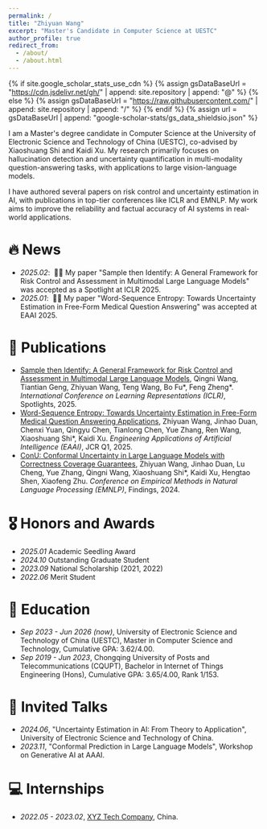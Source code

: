 ```yaml
---
permalink: /
title: "Zhiyuan Wang"
excerpt: "Master's Candidate in Computer Science at UESTC"
author_profile: true
redirect_from: 
  - /about/
  - /about.html
---
```


{% if site.google_scholar_stats_use_cdn %}
{% assign gsDataBaseUrl = "https://cdn.jsdelivr.net/gh/" | append: site.repository | append: "@" %}
{% else %}
{% assign gsDataBaseUrl = "https://raw.githubusercontent.com/" | append: site.repository | append: "/" %}
{% endif %}
{% assign url = gsDataBaseUrl | append: "google-scholar-stats/gs_data_shieldsio.json" %}

<span class='anchor' id='about-me'></span>

I am a Master's degree candidate in Computer Science at the University of Electronic Science and Technology of China (UESTC), co-advised by Xiaoshuang Shi and Kaidi Xu. My research primarily focuses on hallucination detection and uncertainty quantification in multi-modality question-answering tasks, with applications to large vision-language models.

I have authored several papers on risk control and uncertainty estimation in AI, with publications in top-tier conferences like ICLR and EMNLP. My work aims to improve the reliability and factual accuracy of AI systems in real-world applications.

# 🔥 News
- *2025.02*: &nbsp;🎉🎉 My paper "Sample then Identify: A General Framework for Risk Control and Assessment in Multimodal Large Language Models" was accepted as a Spotlight at ICLR 2025.
- *2025.01*: &nbsp;🎉🎉 My paper "Word-Sequence Entropy: Towards Uncertainty Estimation in Free-Form Medical Question Answering" was accepted at EAAI 2025.

# 📝 Publications

- [Sample then Identify: A General Framework for Risk Control and Assessment in Multimodal Large Language Models](https://openreview.net/forum?id=9WYMDgxDac&referrer=%5BAuthor%20Console%5D(%2Fgroup%3Fid%3DICLR.cc%2F2025%2FConference%2FAuthors%23your-submissions)), Qingni Wang, Tiantian Geng, Zhiyuan Wang, Teng Wang, Bo Fu*, Feng Zheng*. *International Conference on Learning Representations (ICLR)*, Spotlights, 2025.
- [Word-Sequence Entropy: Towards Uncertainty Estimation in Free-Form Medical Question Answering Applications](https://www.sciencedirect.com/science/article/abs/pii/S0952197624017111), Zhiyuan Wang, Jinhao Duan, Chenxi Yuan, Qingyu Chen, Tianlong Chen, Yue Zhang, Ren Wang, Xiaoshuang Shi*, Kaidi Xu. *Engineering Applications of Artificial Intelligence (EAAI)*, JCR Q1, 2025.
- [ConU: Conformal Uncertainty in Large Language Models with Correctness Coverage Guarantees](https://aclanthology.org/2024.findings-emnlp.404/), Zhiyuan Wang, Jinhao Duan, Lu Cheng, Yue Zhang, Qingni Wang, Xiaoshuang Shi*, Kaidi Xu, Hengtao Shen, Xiaofeng Zhu. *Conference on Empirical Methods in Natural Language Processing (EMNLP)*, Findings, 2024.

# 🎖 Honors and Awards
- *2025.01* Academic Seedling Award
- *2024.10* Outstanding Graduate Student
- *2023.09* National Scholarship (2021, 2022)
- *2022.06* Merit Student

# 📖 Education
- *Sep 2023 - Jun 2026 (now)*, University of Electronic Science and Technology of China (UESTC), Master in Computer Science and Technology, Cumulative GPA: 3.62/4.00.
- *Sep 2019 - Jun 2023*, Chongqing University of Posts and Telecommunications (CQUPT), Bachelor in Internet of Things Engineering (Hons), Cumulative GPA: 3.65/4.00, Rank 1/153.

# 💬 Invited Talks
- *2024.06*, "Uncertainty Estimation in AI: From Theory to Application", University of Electronic Science and Technology of China.
- *2023.11*, "Conformal Prediction in Large Language Models", Workshop on Generative AI at AAAI.

# 💻 Internships
- *2022.05 - 2023.02*, [XYZ Tech Company](https://github.com/), China.
